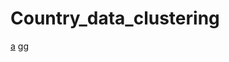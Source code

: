 # Country_data_clustering

[a](file:///C:/Users/diego/OneDrive/Desktop/DS/Unsupervised_learning_country_data/features_and_labels_plot_interactive_dbscan.html)
gg
